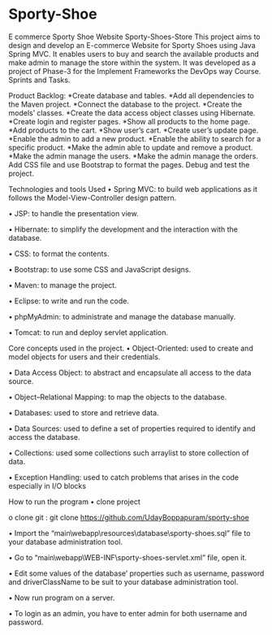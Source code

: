 # Sporty-Shoe
E commerce Sporty Shoe Website
Sporty-Shoes-Store
This project aims to design and develop an E-commerce Website for Sporty Shoes using Java Spring MVC. It enables users to buy and search the available products and make admin to manage the store within the system. It was developed as a project of Phase-3 for the Implement Frameworks the DevOps way Course. Sprints and Tasks.

Product Backlog:
*Create database and tables.
*Add all dependencies to the Maven project.
*Connect the database to the project.
*Create the models’ classes.
*Create the data access object classes using Hibernate.
*Create login and register pages.
*Show all products to the home page.
*Add products to the cart.
*Show user’s cart.
*Create user’s update page.
*Enable the admin to add a new product.
*Enable the ability to search for a specific product.
*Make the admin able to update and remove a product.
*Make the admin manage the users.
*Make the admin manage the orders.
Add CSS file and use Bootstrap to format the pages.
Debug and test the project.


Technologies and tools Used
• Spring MVC: to build web applications as it follows the Model-View-Controller design pattern.

• JSP: to handle the presentation view.

• Hibernate: to simplify the development and the interaction with the database.

• CSS: to format the contents.

• Bootstrap: to use some CSS and JavaScript designs.

• Maven: to manage the project.

• Eclipse: to write and run the code.

• phpMyAdmin: to administrate and manage the database manually.

• Tomcat: to run and deploy servlet application.

Core concepts used in the project.
• Object-Oriented: used to create and model objects for users and their credentials.

• Data Access Object: to abstract and encapsulate all access to the data source.

• Object–Relational Mapping: to map the objects to the database.

• Databases: used to store and retrieve data.

• Data Sources: used to define a set of properties required to identify and access the database.

• Collections: used some collections such arraylist to store collection of data.

• Exception Handling: used to catch problems that arises in the code especially in I/O blocks

How to run the program
• clone project

o clone git : git clone https://github.com/UdayBoppapuram/sporty-shoe


• Import the “main\webapp\resources\database\sporty-shoes.sql” file to your database administration tool.

• Go to “main\webapp\WEB-INF\sporty-shoes-servlet.xml” file, open it.

• Edit some values of the database’ properties such as username, password and driverClassName to be suit to your database administration tool.

• Now run program on a server.

• To login as an admin, you have to enter admin for both username and password.
